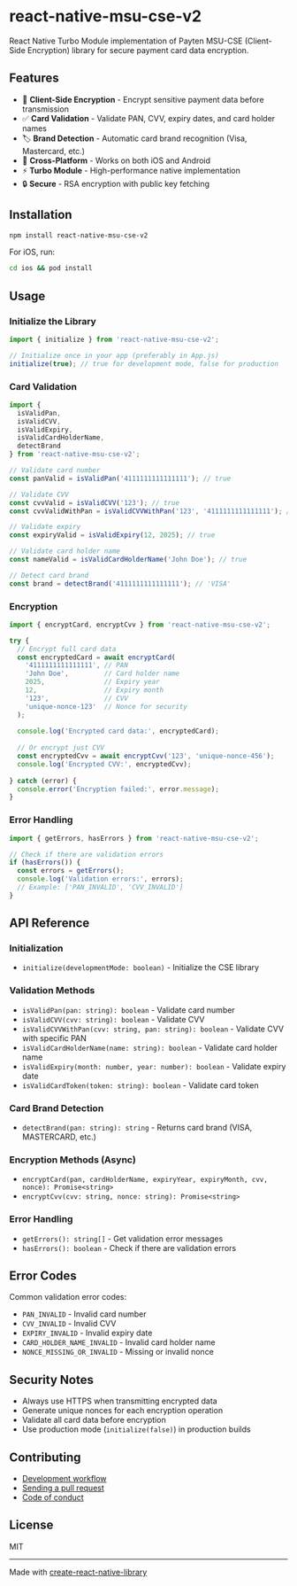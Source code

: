 # react-native-msu-cse-v2

React Native Turbo Module implementation of Payten MSU-CSE (Client-Side Encryption) library for secure payment card data encryption.

## Features

- 🔐 **Client-Side Encryption** - Encrypt sensitive payment data before transmission
- ✅ **Card Validation** - Validate PAN, CVV, expiry dates, and card holder names
- 🏷️ **Brand Detection** - Automatic card brand recognition (Visa, Mastercard, etc.)
- 📱 **Cross-Platform** - Works on both iOS and Android
- ⚡ **Turbo Module** - High-performance native implementation
- 🔒 **Secure** - RSA encryption with public key fetching

## Installation

```sh
npm install react-native-msu-cse-v2
```

For iOS, run:
```sh
cd ios && pod install
```

## Usage

### Initialize the Library

```js
import { initialize } from 'react-native-msu-cse-v2';

// Initialize once in your app (preferably in App.js)
initialize(true); // true for development mode, false for production
```

### Card Validation

```js
import { 
  isValidPan, 
  isValidCVV, 
  isValidExpiry, 
  isValidCardHolderName,
  detectBrand 
} from 'react-native-msu-cse-v2';

// Validate card number
const panValid = isValidPan('4111111111111111'); // true

// Validate CVV
const cvvValid = isValidCVV('123'); // true
const cvvValidWithPan = isValidCVVWithPan('123', '4111111111111111'); // true

// Validate expiry
const expiryValid = isValidExpiry(12, 2025); // true

// Validate card holder name
const nameValid = isValidCardHolderName('John Doe'); // true

// Detect card brand
const brand = detectBrand('4111111111111111'); // 'VISA'
```

### Encryption

```js
import { encryptCard, encryptCvv } from 'react-native-msu-cse-v2';

try {
  // Encrypt full card data
  const encryptedCard = await encryptCard(
    '4111111111111111', // PAN
    'John Doe',         // Card holder name
    2025,               // Expiry year
    12,                 // Expiry month
    '123',              // CVV
    'unique-nonce-123'  // Nonce for security
  );
  
  console.log('Encrypted card data:', encryptedCard);
  
  // Or encrypt just CVV
  const encryptedCvv = await encryptCvv('123', 'unique-nonce-456');
  console.log('Encrypted CVV:', encryptedCvv);
  
} catch (error) {
  console.error('Encryption failed:', error.message);
}
```

### Error Handling

```js
import { getErrors, hasErrors } from 'react-native-msu-cse-v2';

// Check if there are validation errors
if (hasErrors()) {
  const errors = getErrors();
  console.log('Validation errors:', errors);
  // Example: ['PAN_INVALID', 'CVV_INVALID']
}
```

## API Reference

### Initialization
- `initialize(developmentMode: boolean)` - Initialize the CSE library

### Validation Methods
- `isValidPan(pan: string): boolean` - Validate card number
- `isValidCVV(cvv: string): boolean` - Validate CVV
- `isValidCVVWithPan(cvv: string, pan: string): boolean` - Validate CVV with specific PAN
- `isValidCardHolderName(name: string): boolean` - Validate card holder name
- `isValidExpiry(month: number, year: number): boolean` - Validate expiry date
- `isValidCardToken(token: string): boolean` - Validate card token

### Card Brand Detection
- `detectBrand(pan: string): string` - Returns card brand (VISA, MASTERCARD, etc.)

### Encryption Methods (Async)
- `encryptCard(pan, cardHolderName, expiryYear, expiryMonth, cvv, nonce): Promise<string>`
- `encryptCvv(cvv: string, nonce: string): Promise<string>`

### Error Handling
- `getErrors(): string[]` - Get validation error messages
- `hasErrors(): boolean` - Check if there are validation errors

## Error Codes

Common validation error codes:
- `PAN_INVALID` - Invalid card number
- `CVV_INVALID` - Invalid CVV
- `EXPIRY_INVALID` - Invalid expiry date
- `CARD_HOLDER_NAME_INVALID` - Invalid card holder name
- `NONCE_MISSING_OR_INVALID` - Missing or invalid nonce

## Security Notes

- Always use HTTPS when transmitting encrypted data
- Generate unique nonces for each encryption operation
- Validate all card data before encryption
- Use production mode (`initialize(false)`) in production builds

## Contributing

- [Development workflow](CONTRIBUTING.md#development-workflow)
- [Sending a pull request](CONTRIBUTING.md#sending-a-pull-request)
- [Code of conduct](CODE_OF_CONDUCT.md)

## License

MIT

---

Made with [create-react-native-library](https://github.com/callstack/react-native-builder-bob)
